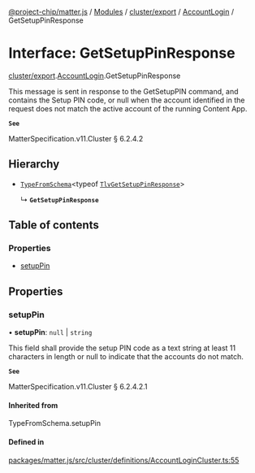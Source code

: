 [@project-chip/matter.js](../README.md) / [Modules](../modules.md) / [cluster/export](../modules/cluster_export.md) / [AccountLogin](../modules/cluster_export.AccountLogin.md) / GetSetupPinResponse

# Interface: GetSetupPinResponse

[cluster/export](../modules/cluster_export.md).[AccountLogin](../modules/cluster_export.AccountLogin.md).GetSetupPinResponse

This message is sent in response to the GetSetupPIN command, and contains the Setup PIN code, or null when the
account identified in the request does not match the active account of the running Content App.

**`See`**

MatterSpecification.v11.Cluster § 6.2.4.2

## Hierarchy

- [`TypeFromSchema`](../modules/tlv_export.md#typefromschema)\<typeof [`TlvGetSetupPinResponse`](../modules/cluster_export.AccountLogin.md#tlvgetsetuppinresponse)\>

  ↳ **`GetSetupPinResponse`**

## Table of contents

### Properties

- [setupPin](cluster_export.AccountLogin.GetSetupPinResponse.md#setuppin)

## Properties

### setupPin

• **setupPin**: ``null`` \| `string`

This field shall provide the setup PIN code as a text string at least 11 characters in length or null to
indicate that the accounts do not match.

**`See`**

MatterSpecification.v11.Cluster § 6.2.4.2.1

#### Inherited from

TypeFromSchema.setupPin

#### Defined in

[packages/matter.js/src/cluster/definitions/AccountLoginCluster.ts:55](https://github.com/project-chip/matter.js/blob/0c058ae17fdba4c0b89b8b13c309011d51782299/packages/matter.js/src/cluster/definitions/AccountLoginCluster.ts#L55)
